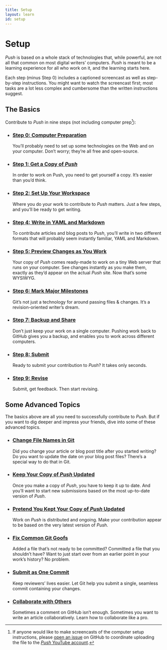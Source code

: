 ```yaml
---
title: Setup
layout: learn
id: setup
---
```


# Setup

*Push* is based on a whole stack of technologies that, while powerful, are not all that common on
most digital writers’ computers. *Push* is meant to be a learning experience for all who work on it,
and the learning starts here.

Each step (minus Step 0) includes a captioned screencast as well as step-by-step instructions.
You might want to watch the screencast first; most tasks are a lot less complex and cumbersome than
the written instructions suggest.

## The Basics

  Contribute to *Push* in nine steps (not including computer prep[^prepnote]):

* ### [Step 0: Computer Preparation](/learn/computer-preparation.html)

  You’ll probably need to set up some technologies on the Web and on your computer. Don’t worry;
  they’re all free and open-source.

* ### [Step 1: Get a Copy of *Push*](/learn/fork-and-clone.html)

  In order to work on Push, you need to get yourself a copy. It’s easier than you’d think.

* ### [Step 2: Set Up Your Workspace](/learn/branching.html)

  Where you do your work to contribute to *Push* matters. Just a few steps, and you’ll be ready to
  get writing.

* ### [Step 4: Write in YAML and Markdown](/learn/yaml-and-markdown.html)

  To contribute articles and blog posts to *Push*, you’ll write in two different formats that will
  probably seem instantly familiar, YAML and Markdown.

* ### [Step 5: Preview Changes as You Work](/learn/previewing-work.html)

  Your copy of *Push* comes ready-made to work on a tiny Web server that runs on your computer.
  See changes instantly as you make them, exactly as they’d appear on the actual *Push* site.
  Now that’s some WYSIWYG.

* ### [Step 6: Mark Major Milestones](/learn/add-and-commit.html)

  Git’s not just a technology for around passing files & changes. It’s a revision-oriented writer’s
  dream.

* ### [Step 7: Backup and Share](/learn/git-push.html)

  Don’t just keep your work on a single computer. Pushing work back to GitHub gives you a backup,
  and enables you to work across different computers.

* ### [Step 8: Submit](/learn/pull-requests.html)

  Ready to submit your contribution to *Push*? It takes only seconds.

* ### [Step 9: Revise](/learn/revise-and-push.html)

  Submit, get feedback. Then start revising.

## Some Advanced Topics

The basics above are all you need to successfully contribute to *Push*. But if you want to dig
deeper and impress your friends, dive into some of these advanced topics.

* ### [Change File Names in Git](/learn/change-file-names.html)

  Did you change your article or blog post title after you started writing? Do you want to
  update the date on your blog post files? There’s a special way to do that in Git.

* ### [Keep Your Copy of *Push* Updated](/learn/stay-updated.html)

  Once you make a copy of *Push*, you have to keep it up to date. And you’ll want to start
  new submissions based on the most up-to-date version of *Push*.

* ### [Pretend You Kept Your Copy of *Push* Updated](/learn/git-rebase.html)

  Work on *Push* is distributed and ongoing. Make your contribution appear to be based on
  the very latest version of *Push*.

* ### [Fix Common Git Goofs](/learn/fixing-git-goofs.html)

  Added a file that’s not ready to be committed? Committed a file that you shouldn’t have?
  Want to just start over from an earlier point in your work’s history? No problem.

* ### [Submit as One Commit](/learn/squashing-commits.html)

  Keep reviewers’ lives easier. Let Git help you submit a single, seamless commit containing your
  changes.

* ### [Collaborate with Others](/learn/multiple-remotes.html)

  Sometimes a comment on GitHub isn’t enough. Sometimes you want to write an article
  collaboratively. Learn how to collaborate like a pro.

[^prepnote]: If anyone would like to make screencasts of the computer setup instructions, please
[open an issue](https://github.com/cwcon/push/issues/new) on GitHub to coordinate uploading the file
to the [*Push* YouTube account](http://www.youtube.com/p117sh).
